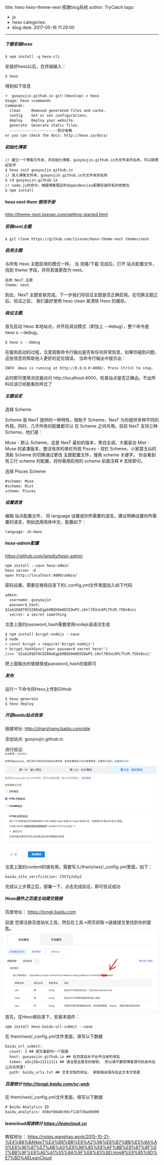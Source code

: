 title: hexo  hexo-theme-next 搭建blog系统
author: TryCatch
tags:
  - js
  - hexo
categories:
  - blog
date: 2017-05-16 11:29:00
---
##### 下载安装hexo

```
$ npm install -g hexo-cli
```
安装好hexo以后，在终端输入：
```
$ hexo
```
得到如下信息
```
➜  guoyoujin.github.io git:(develop) ✗ hexo
Usage: hexo <command>
Commands:
  clean     Removed generated files and cache.
  config    Get or set configurations.
  deploy    Deploy your website.
  generate  Generate static files.
  ----------------------部分省略
or you can check the docs: http://hexo.io/docs/
```
##### 初始化博客
```
// 建立一个博客文件夹，并初始化博客，guoyoujin.github.io为文件夹的名称，可以随便起名字
$ hexo init guoyoujin.github.io
// 进入博客文件夹，guoyoujin.github.io为文件夹的名称
$ cd guoyoujin.github.io
// node.js的命令，根据博客既定的dependencies配置安装所有的依赖包
$ npm install
```
##### hexo next them 使用手册
http://theme-next.iissnan.com/getting-started.html
##### 安装next主题
```
$ git clone https://github.com/iissnan/hexo-theme-next themes/next
```
##### 启用主题
与所有 Hexo 主题启用的模式一样。 当 克隆/下载 完成后，打开 站点配置文件， 找到 theme 字段，并将其值更改为 next。
```
启用 NexT 主题
theme: next
```
到此，NexT 主题安装完成。下一步我们将验证主题是否正确启用。在切换主题之后、验证之前， 我们最好使用 hexo clean 来清除 Hexo 的缓存。
##### 验证主题
首先启动 Hexo 本地站点，并开启调试模式（即加上 --debug），整个命令是 hexo s --debug。 
```
$ hexo s --debug
```
在服务启动的过程，注意观察命令行输出是否有任何异常信息，如果你碰到问题，这些信息将帮助他人更好的定位错误。 当命令行输出中提示出：
```
INFO  Hexo is running at http://0.0.0.0:4000/. Press Ctrl+C to stop.
```
此时即可使用浏览器访问 http://localhost:4000，检查站点是否正确运。不出所料应该已经能看到样式了
##### 主题设定
选择 Scheme

Scheme 是 NexT 提供的一种特性，借助于 Scheme，NexT 为你提供多种不同的外观。同时，几乎所有的配置都可以 在 Scheme 之间共用。目前 NexT 支持三种 Scheme，他们是：

Muse - 默认 Scheme，这是 NexT 最初的版本，黑白主调，大量留白
Mist - Muse 的紧凑版本，整洁有序的单栏外观
Pisces - 双栏 Scheme，小家碧玉似的清新
Scheme 的切换通过更改 主题配置文件，搜索 scheme 关键字。 你会看到有三行 scheme 的配置，将你需用启用的 scheme 前面注释 # 去除即可。

选择 Pisces Scheme
```
#scheme: Muse
#scheme: Mist
scheme: Pisces
```
##### 设置语言

编辑 站点配置文件， 将 language 设置成你所需要的语言。建议明确设置你所需要的语言，例如选用简体中文，配置如下：
```
language: zh-Hans
```
##### hexo-admin配置
https://github.com/jaredly/hexo-admin
```
npm install --save hexo-admin
hexo server -d
open http://localhost:4000/admin/
```
密码设置，需要在根母目录下的/_config.yml文件里面加入如下代码
```
admin:
  username: guoyoujin
  password_hash: $2a$10$8f0CO288aEgpb0BQk0mAEOIDwPS.s6nl703xL6PLTVzM.758x8xsi
  secret: a secret something
```
注意上面的password_hash需要使用nodejs语语法生成
```
$ npm install bcrypt-nodejs --save
$ node
> const bcrypt = require('bcrypt-nodejs')
> bcrypt.hashSync('your password secret here!')
//=> '$2a$10$8f0CO288aEgpb0BQk0mAEOIDwPS.s6nl703xL6PLTVzM.758x8xsi'
```

把上面输出的值替换成password_hash的值即可


##### 发布
运行一下命令将Hexo上传到Github

```
$ hexo generate
$ hexo deploy
```

##### 开启baidu站点收录
链接地址: http://zhanzhang.baidu.com/site

添加站点: guoyoujin.github.io

进行验证:
![png](https://raw.githubusercontent.com/guoyoujin/guoyoujin.github.io/develop/images/baidu-site-verification-content.png)

注意上面的content的值有用，需要写入/them/next/_config.yml里面，如下：
```
baidu_site_verification: C5V7yJu5y2
```
完成以上步骤之后，部署一下，点击完成验证，即可验证成功

##### Hexo插件之百度主动提交链接
百度地址： https://tongji.baidu.com

前提
您得注册百度站长工具，然后在工具->网页抓取->链接提交里找到你的密匙。
![png](https://raw.githubusercontent.com/guoyoujin/guoyoujin.github.io/develop/images/baidu_url_submit_token.png)
首先，在Hexo根目录下，安装本插件：
```
npm install hexo-baidu-url-submit --save
```
在 them/next/_config.yml文件里面，填写以下数据
```
baidu_url_submit:
  count: 1 ## 提交最新的一个链接
  host: guoyoujin.github.io ## 在百度站长平台中注册的域名
  token: uSnj5Dx11111111 ## 请注意这是您的秘钥， 所以请不要把博客源代码发布在公众仓库里!
  path: baidu_urls.txt ## 文本文档的地址， 新链接会保存在此文本文档里
```
##### 百度统计   http://tongji.baidu.com/sc-web
在 them/next/_config.yml文件里面，填写以下数据
```
# Baidu Analytics ID
baidu_analytics: 658ef8640c9dcf118730ad9d90
```
##### leancloud阅读统计   https://leancloud.cn
教程地址： https://notes.wanghao.work/2015-10-21-%E4%B8%BANexT%E4%B8%BB%E9%A2%98%E6%B7%BB%E5%8A%A0%E6%96%87%E7%AB%A0%E9%98%85%E8%AF%BB%E9%87%8F%E7%BB%9F%E8%AE%A1%E5%8A%9F%E8%83%BD.html#%E9%85%8D%E7%BD%AELeanCloud